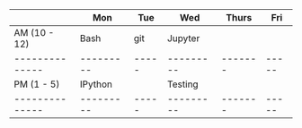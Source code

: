 |              | Mon     | Tue | Wed     | Thurs | Fri |
|--------------|---------|-----|---------|-------|-----|
| AM (10 - 12) | Bash    | git | Jupyter |       |     |
|--------------|---------|-----|---------|-------|-----|
| PM (1 - 5)   | IPython |     | Testing |       |     |
|--------------|---------|-----|---------|-------|-----|
